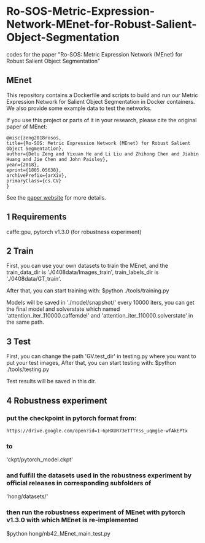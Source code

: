 # Ro-SOS-Metric-Expression-Network-MEnet-for-Robust-Salient-Object-Segmentation
codes for the paper "Ro-SOS: Metric Expression Network (MEnet) for Robust Salient Object Segmentation"

## MEnet 

This repository contains a Dockerfile and scripts to build and run our Metric Expression Network for Salient Object Segmentation in Docker containers. We also provide some example data to test the networks. 


If you use this project or parts of it in your research, please cite the original paper of MEnet:

    @misc{zeng2018rosos,
    title={Ro-SOS: Metric Expression Network (MEnet) for Robust Salient Object Segmentation},
    author={Delu Zeng and Yixuan He and Li Liu and Zhihong Chen and Jiabin Huang and Jie Chen and John Paisley},
    year={2018},
    eprint={1805.05638},
    archivePrefix={arXiv},
    primaryClass={cs.CV}
    }


See the [paper website](https://arxiv.org/pdf/1805.05638.pdf) for more details.

## 1 Requirements
caffe:gpu,
pytorch v1.3.0 (for robustness experiment)


## 2 Train
First, you can use your own datasets to train the MEnet, and the train_data_dir is './0408data/Images_train',
train_labels_dir is './0408data/GT_train'.

After that, you can start training with:
        $python ./tools/training.py 

Models will be saved in './model/snapshot/' every 10000 iters, you can get the final model and solverstate which named 'attention_iter_110000.caffemdel' and 'attention_iter_110000.solverstate' in the same path.

## 3 Test
First, you can change the path 'GV.test_dir' in testing.py where you want to put your test images,
After that, you can start testing with:
        $python ./tools/testing.py 

Test results will be saved in this dir.

## 4 Robustness experiment
### put the checkpoint in pytorch format from:
    https://drive.google.com/open?id=1-6pHXUR73eTTTYss_uqmgie-wfAkEPtx
### to
'ckpt/pytorch_model.ckpt'
### and fulfill the datasets used in the robustness experiment by official releases in corresponding subfolders of
'hong/datasets/'
### then run the robustness experiment of MEnet with pytorch v1.3.0 with which MEnet is re-implemented
$python hong/nb42_MEnet_main_test.py


